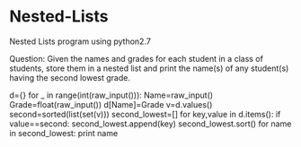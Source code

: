 # Nested-Lists
Nested Lists program using python2.7

Question:  Given the names and grades for each student in a class of  students, store them in a nested list and print the name(s) of any student(s) having the second lowest grade.

d={}
for _ in range(int(raw_input())):
    Name=raw_input()
    Grade=float(raw_input())
    d[Name]=Grade
v=d.values()
second=sorted(list(set(v)))
second_lowest=[]
for key,value in d.items():
    if value==second: 
        second_lowest.append(key)
second_lowest.sort()
for name in second_lowest:
    print name
